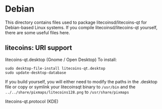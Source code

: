 
Debian
====================
This directory contains files used to package litecoinsd/litecoins-qt
for Debian-based Linux systems. If you compile litecoinsd/litecoins-qt yourself, there are some useful files here.

## litecoins: URI support ##


litecoins-qt.desktop  (Gnome / Open Desktop)
To install:

	sudo desktop-file-install litecoins-qt.desktop
	sudo update-desktop-database

If you build yourself, you will either need to modify the paths in
the .desktop file or copy or symlink your litecoinsqt binary to `/usr/bin`
and the `../../share/pixmaps/litecoins128.png` to `/usr/share/pixmaps`

litecoins-qt.protocol (KDE)

